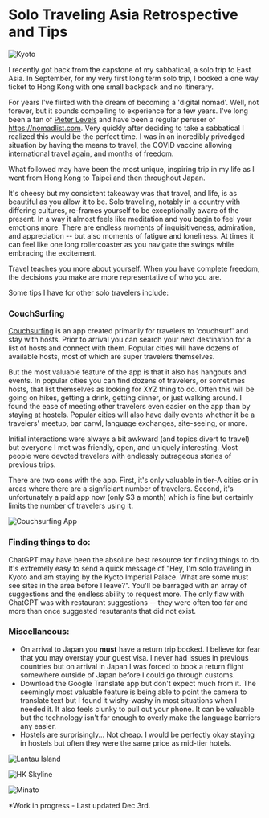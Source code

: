 # Solo Traveling Asia Retrospective and Tips

![Kyoto](/blog-images/kyoto.jpeg)

I recently got back from the capstone of my sabbatical, a solo trip to East Asia. In September, for my very first long term solo trip, I booked a one way ticket to Hong Kong with one small backpack and no itinerary.

For years I've flirted with the dream of becoming a 'digital nomad'. Well, not forever, but it sounds compelling to experience for a few years. I've long been a fan of [Pieter Levels](https://twitter.com/levelsio?ref=levels.io) and have been a regular peruser of https://nomadlist.com. Very quickly after deciding to take a sabbatical I realized this would be the perfect time. I was in an incredibly privedged situation by having the means to travel, the COVID vaccine allowing international travel again, and months of freedom.

What followed may have been the most unique, inspiring trip in my life as I went from Hong Kong to Taipei and then throughout Japan.

It's cheesy but my consistent takeaway was that travel, and life, is as beautiful as you allow it to be. Solo traveling, notably in a country with differing cultures, re-frames yourself to be exceptionally aware of the present. In a way it almost feels like meditation and you begin to feel your emotions more. There are endless moments of inquisitiveness, admiration, and appreciation -- but also moments of fatigue and loneliness. At times it can feel like one long rollercoaster as you navigate the swings while embracing the excitement.

Travel teaches you more about yourself. When you have complete freedom, the decisions you make are more representative of who you are.

Some tips I have for other solo travelers include:

### CouchSurfing

[Couchsurfing](https://www.couchsurfing.com/) is an app created primarily for travelers to 'couchsurf' and stay with hosts. Prior to arrival you can search your next destination for a list of hosts and connect with them. Popular cities will have dozens of available hosts, most of which are super travelers themselves.

But the most valuable feature of the app is that it also has hangouts and events. In popular cities you can find dozens of travelers, or sometimes hosts, that list themselves as looking for XYZ thing to do. Often this will be going on hikes, getting a drink, getting dinner, or just walking around. I found the ease of meeting other travelers even easier on the app than by staying at hostels. Popular cities will also have daily events whether it be a travelers' meetup, bar carwl, language exchanges, site-seeing, or more.

Initial interactions were always a bit awkward (and topics divert to travel) but everyone I met was friendly, open, and uniquely interesting. Most people were devoted travelers with endlessly outrageous stories of previous trips.

There are two cons with the app. First, it's only valuable in tier-A cities or in areas where there are a signficiant number of travelers. Second, it's unfortunately a paid app now (only $3 a month) which is fine but certainly limits the number of travelers using it.

![Couchsurfing App](/blog-images/couch-surfer.jpg)

### Finding things to do:

ChatGPT may have been the absolute best resource for finding things to do. It's extremely easy to send a quick message of "Hey, I'm solo traveling in Kyoto and am staying by the Kyoto Imperial Palace. What are some must see sites in the area before I leave?". You'll be barraged with an array of suggestions and the endless ability to request more. The only flaw with ChatGPT was with restaurant suggestions -- they were often too far and more than once suggested resutarants that did not exist.

### Miscellaneous:

- On arrival to Japan you **must** have a return trip booked. I believe for fear that you may overstay your guest visa. I never had issues in previous countries but on arrival in Japan I was forced to book a return flight somewhere outside of Japan before I could go through customs.
- Download the Google Translate app but don't expect much from it. The seemingly most valuable feature is being able to point the camera to translate text but I found it wishy-washy in most situations when I needed it. It also feels clunky to pull out your phone. It can be valuable but the technology isn't far enough to overly make the language barriers any easier.
- Hostels are surprisingly... Not cheap. I would be perfectly okay staying in hostels but often they were the same price as mid-tier hotels.

![Lantau Island](/blog-images/lantau_island.jpeg)

![HK Skyline](/blog-images/HK_skyline.jpeg)

![Minato](/blog-images/minato.jpeg)

\*Work in progress - Last updated Dec 3rd.
